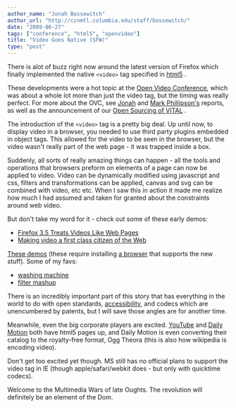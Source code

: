 ```yaml
---
author_name: "Jonah Bossewitch"
author_url: "http://ccnmtl.columbia.edu/staff/bossewitch/"
date: "2009-06-27"
tags: ["conference", "html5", "openvideo"]
title: "Video Goes Native (SFW)"
type: "post"
---
```


<p>There is alot of buzz right now around the latest version of Firefox which  finally implemented the native <code>&lt;video&gt;</code> tag specified in <a href="http://en.wikipedia.org/wiki/HTML_5">html5</a> .</p>

<!--more-->

<p>These developments were a hot topic at the <a href="http://openvideoconference.org">Open Video Conference</a>, which was about a whole lot more than just the video tag, but the timing was really perfect. For more about the <span class="caps">OVC, </span>see <a href="http://alchemicalmusings.org/2009/06/24/ov-high/">Jonah</a> and <a href="http://www.clayfox.com/2009/06/22/reflections-on-the-ovc/">Mark Phillipson's</a> reports, as well as the announcement of our <a href="http://openvideoconference.org/2009/06/columbias-educational-video-environment-released-at-ovc/">Open Sourcing of <span class="caps">VITAL</span></a> . </p>

<p>The introduction of the <code>&lt;video&gt;</code> tag is a pretty big deal. Up until now, to display video in a browser, you needed to use third party plugins embedded in object tags. This allowed for the video to be seen in the browser, but the video wasn't really part of the web page - it was trapped inside a box.</p>

<p>Suddenly, all sorts of really amazing things can happen - all the tools and operations that browsers preform on elements of a page can now be applied to video. Video can be dynamically modified using javascript and css, filters and transformations can be applied, canvas and svg can be combined with video, etc etc.  When I saw this in action it made me realize how much I had assumed and taken for granted about the constraints around web video.</p>

<p>But don't take my word for it - check out some of these early demos:</p>


<ul>
<li><a href="http://www.youtube.com/watch?v=3tLBLVtIk3A">Firefox 3.5 Treats Videos Like Web Pages</a></li>
<li><a href="http://standblog.org/blog/post/2009/04/15/Making-video-a-first-class-citizen-of-the-Web">Making video a first class citizen of the Web</a></li>
</ul>


<p><a href="http://people.mozilla.com/~prouget/demos/">These demos</a> (these require installing <a href="http://ccnmtl.columbia.edu/compiled/projects/why_ccnmtl_likes_firefox.html">a browser</a> that supports the new stuff). Some of my favs:</p>


<ul>
<li><a href="http://people.mozilla.com/~prouget/demos/round/index.xhtml">washing machine</a></li>
<li><a href="http://people.mozilla.com/~prouget/demos/mashup/video.xhtml">filter mashup</a></li>
</ul>



<p>There is an incredibly important part of this story that has everything in the world to do with open standards, <a href="http://journal.media-culture.org.au/index.php/mcjournal/article/viewArticle/55">accessibility</a>, and codecs which are unencumbered by patents, but I will save  those angles are for another time.</p>

<p>Meanwhile, even the big corporate players are excited. <a href="http://www.youtube.com/html5">YouTube</a> and <a href="http://www.0xdeadbeef.com/weblog/?p=1312">Daily Motion</a> both have html5 pages up, and Daily Motion is even converting their catalog to the royalty-free format, Ogg Theora (this is also how wikipedia is encoding video).</p>

<p>Don't get too excited yet though. MS still has no official plans to support the video tag in IE (though apple/safari/webkit does - but only with quicktime codecs).</p>

<p>Welcome to the Multimedia Wars of late Oughts. The revolution will definitely be an element of the Dom.</p>
